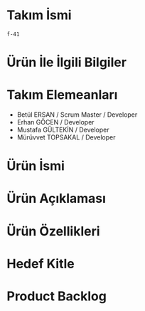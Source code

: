 # Takım İsmi
    f-41
# Ürün İle İlgili Bilgiler

# Takım Elemeanları
   * Betül ERSAN / Scrum Master / Developer
   * Erhan GÖCEN / Developer
   * Mustafa GÜLTEKİN / Developer
   * Mürüvvet TOPSAKAL / Developer
# Ürün İsmi

# Ürün Açıklaması 

# Ürün Özellikleri

# Hedef Kitle 

# Product  Backlog
 
